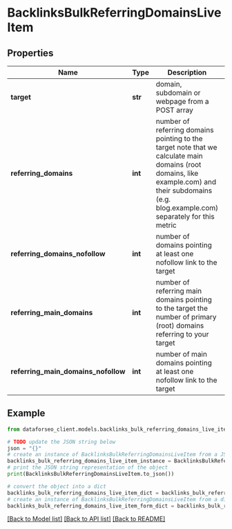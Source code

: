 # BacklinksBulkReferringDomainsLiveItem


## Properties

Name | Type | Description | Notes
------------ | ------------- | ------------- | -------------
**target** | **str** | domain, subdomain or webpage from a POST array | [optional] 
**referring_domains** | **int** | number of referring domains pointing to the target note that we calculate main domains (root domains, like example.com) and their subdomains (e.g. blog.example.com) separately for this metric | [optional] 
**referring_domains_nofollow** | **int** | number of domains pointing at least one nofollow link to the target | [optional] 
**referring_main_domains** | **int** | number of referring main domains pointing to the target the number of primary (root) domains referring to your target | [optional] 
**referring_main_domains_nofollow** | **int** | number of main domains pointing at least one nofollow link to the target | [optional] 

## Example

```python
from dataforseo_client.models.backlinks_bulk_referring_domains_live_item import BacklinksBulkReferringDomainsLiveItem

# TODO update the JSON string below
json = "{}"
# create an instance of BacklinksBulkReferringDomainsLiveItem from a JSON string
backlinks_bulk_referring_domains_live_item_instance = BacklinksBulkReferringDomainsLiveItem.from_json(json)
# print the JSON string representation of the object
print(BacklinksBulkReferringDomainsLiveItem.to_json())

# convert the object into a dict
backlinks_bulk_referring_domains_live_item_dict = backlinks_bulk_referring_domains_live_item_instance.to_dict()
# create an instance of BacklinksBulkReferringDomainsLiveItem from a dict
backlinks_bulk_referring_domains_live_item_form_dict = backlinks_bulk_referring_domains_live_item.from_dict(backlinks_bulk_referring_domains_live_item_dict)
```
[[Back to Model list]](../README.md#documentation-for-models) [[Back to API list]](../README.md#documentation-for-api-endpoints) [[Back to README]](../README.md)


